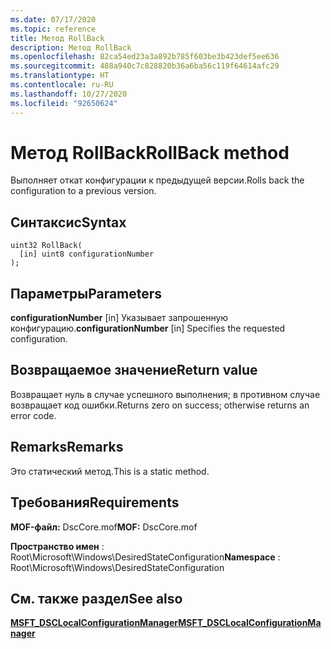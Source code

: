 ```yaml
---
ms.date: 07/17/2020
ms.topic: reference
title: Метод RollBack
description: Метод RollBack
ms.openlocfilehash: 82ca54ed23a3a892b785f603be3b423def5ee636
ms.sourcegitcommit: 488a940c7c828820b36a6ba56c119f64614afc29
ms.translationtype: HT
ms.contentlocale: ru-RU
ms.lasthandoff: 10/27/2020
ms.locfileid: "92650624"
---
```

# <a name="rollback-method"></a><span data-ttu-id="d915e-103">Метод RollBack</span><span class="sxs-lookup"><span data-stu-id="d915e-103">RollBack method</span></span>

<span data-ttu-id="d915e-104">Выполняет откат конфигурации к предыдущей версии.</span><span class="sxs-lookup"><span data-stu-id="d915e-104">Rolls back the configuration to a previous version.</span></span>

## <a name="syntax"></a><span data-ttu-id="d915e-105">Синтаксис</span><span class="sxs-lookup"><span data-stu-id="d915e-105">Syntax</span></span>

```mof
uint32 RollBack(
  [in] uint8 configurationNumber
);
```

## <a name="parameters"></a><span data-ttu-id="d915e-106">Параметры</span><span class="sxs-lookup"><span data-stu-id="d915e-106">Parameters</span></span>

<span data-ttu-id="d915e-107">**configurationNumber** \[in\] Указывает запрошенную конфигурацию.</span><span class="sxs-lookup"><span data-stu-id="d915e-107">**configurationNumber** \[in\] Specifies the requested configuration.</span></span>

## <a name="return-value"></a><span data-ttu-id="d915e-108">Возвращаемое значение</span><span class="sxs-lookup"><span data-stu-id="d915e-108">Return value</span></span>

<span data-ttu-id="d915e-109">Возвращает нуль в случае успешного выполнения; в противном случае возвращает код ошибки.</span><span class="sxs-lookup"><span data-stu-id="d915e-109">Returns zero on success; otherwise returns an error code.</span></span>

## <a name="remarks"></a><span data-ttu-id="d915e-110">Remarks</span><span class="sxs-lookup"><span data-stu-id="d915e-110">Remarks</span></span>

<span data-ttu-id="d915e-111">Это статический метод.</span><span class="sxs-lookup"><span data-stu-id="d915e-111">This is a static method.</span></span>

## <a name="requirements"></a><span data-ttu-id="d915e-112">Требования</span><span class="sxs-lookup"><span data-stu-id="d915e-112">Requirements</span></span>

<span data-ttu-id="d915e-113">**MOF-файл:** DscCore.mof</span><span class="sxs-lookup"><span data-stu-id="d915e-113">**MOF:** DscCore.mof</span></span>

<span data-ttu-id="d915e-114">**Пространство имен** : Root\Microsoft\Windows\DesiredStateConfiguration</span><span class="sxs-lookup"><span data-stu-id="d915e-114">**Namespace** : Root\Microsoft\Windows\DesiredStateConfiguration</span></span>

## <a name="see-also"></a><span data-ttu-id="d915e-115">См. также раздел</span><span class="sxs-lookup"><span data-stu-id="d915e-115">See also</span></span>

[<span data-ttu-id="d915e-116">**MSFT_DSCLocalConfigurationManager**</span><span class="sxs-lookup"><span data-stu-id="d915e-116">**MSFT_DSCLocalConfigurationManager**</span></span>](msft-dsclocalconfigurationmanager.md)
